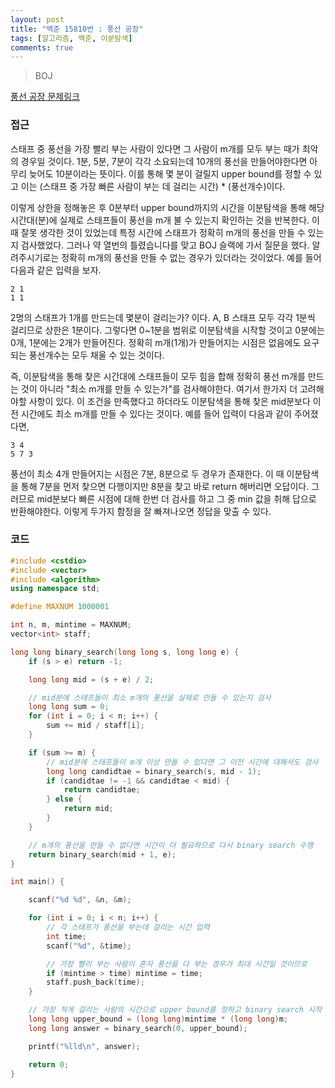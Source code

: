 ```yaml
---
layout: post
title: "백준 15810번 : 풍선 공장"
tags: [알고리즘, 백준, 이분탐색]
comments: true
---
```


> BOJ  

[풍선 공장 문제링크](https://www.acmicpc.net/problem/15810)  

### 접근  
스태프 중 풍선을 가장 빨리 부는 사람이 있다면 그 사람이 m개를 모두 부는 때가 최악의 경우일 것이다. 1분, 5분, 7분이 각각 소요되는데 10개의 풍선을 만들어야한다면 아무리 늦어도 10분이라는 뜻이다. 이를 통해 몇 분이 걸릴지 upper bound를 정할 수 있고 이는 (스태프 중 가장 빠른 사람이 부는 데 걸리는 시간) * (풍선개수)이다.  

이렇게 상한을 정해놓은 후 0분부터 upper bound까지의 시간을 이분탐색을 통해 해당 시간대(분)에 실제로 스태프들이 풍선을 m개 불 수 있는지 확인하는 것을 반복한다. 이 때 잘못 생각한 것이 있었는데 특정 시간에 스태프가 정확히 m개의 풍선을 만들 수 있는지 검사했었다. 그러나 약 열번의 틀렸습니다를 맞고 BOJ 슬랙에 가서 질문을 했다. 알려주시기로는 정확히 m개의 풍선을 만들 수 없는 경우가 있더라는 것이었다. 예를 들어 다음과 같은 입력을 보자.  
~~~
2 1  
1 1  
~~~
2명의 스태프가 1개를 만드는데 몇분이 걸리는가? 이다. A, B 스태프 모두 각각 1분씩 걸리므로 상한은 1분이다. 그렇다면 0~1분을 범위로 이분탐색을 시작할 것이고 0분에는 0개, 1분에는 2개가 만들어진다. 정확히 m개(1개)가 만들어지는 시점은 없음에도 요구되는 풍선개수는 모두 채울 수 있는 것이다.  

즉, 이분탐색을 통해 찾은 시간대에 스태프들이 모두 힘을 합해 정확히 풍선 m개를 만드는 것이 아니라 "최소 m개를 만들 수 있는가"를 검사해야한다. 여기서 한가지 더 고려해야할 사항이 있다. 이 조건을 만족했다고 하더라도 이분탐색을 통해 찾은 mid분보다 이전 시간에도 최소 m개를 만들 수 있다는 것이다. 예를 들어 입력이 다음과 같이 주어졌다면,  
~~~
3 4
5 7 3
~~~
풍선이 최소 4개 만들어지는 시점은 7분, 8분으로 두 경우가 존재한다. 이 때 이분탐색을 통해 7분을 먼저 찾으면 다행이지만 8분을 찾고 바로 return 해버리면 오답이다. 그러므로 mid분보다 빠른 시점에 대해 한번 더 검사를 하고 그 중 min 값을 취해 답으로 반환해야한다. 이렇게 두가지 함정을 잘 빠져나오면 정답을 맞출 수 있다.  

### 코드  
~~~c++
#include <cstdio>
#include <vector>
#include <algorithm>
using namespace std;

#define MAXNUM 1000001

int n, m, mintime = MAXNUM;
vector<int> staff;

long long binary_search(long long s, long long e) {
    if (s > e) return -1;

    long long mid = (s + e) / 2;

    // mid분에 스태프들이 최소 m개의 풍선을 실제로 만들 수 있는지 검사
    long long sum = 0;
    for (int i = 0; i < n; i++) {
        sum += mid / staff[i];
    }

    if (sum >= m) {
        // mid분에 스태프들이 m개 이상 만들 수 있다면 그 이전 시간에 대해서도 검사
        long long candidtae = binary_search(s, mid - 1);
        if (candidtae != -1 && candidtae < mid) {
            return candidtae;
        } else {
            return mid;
        }
    }

    // m개의 풍선을 만들 수 없다면 시간이 더 필요하므로 다시 binary search 수행
    return binary_search(mid + 1, e);
}

int main() {

    scanf("%d %d", &n, &m);

    for (int i = 0; i < n; i++) {
        // 각 스태프가 풍선을 부는데 걸리는 시간 입력
        int time;
        scanf("%d", &time);

        // 가장 빨리 부는 사람이 혼자 풍선을 다 부는 경우가 최대 시간일 것이므로
        if (mintime > time) mintime = time;
        staff.push_back(time);
    }

    // 가장 적게 걸리는 사람의 시간으로 upper bound를 정하고 binary search 시작
    long long upper_bound = (long long)mintime * (long long)m;
    long long answer = binary_search(0, upper_bound);

    printf("%lld\n", answer);

    return 0;
}
~~~
